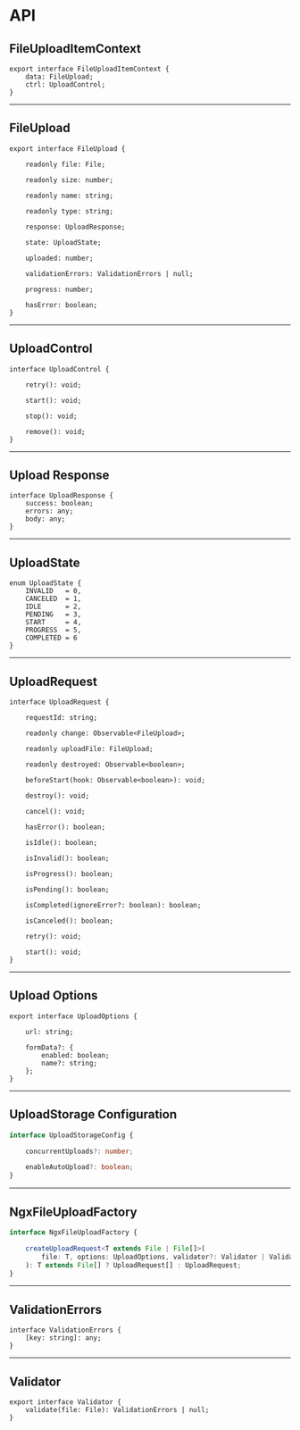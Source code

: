 
# API 

## FileUploadItemContext 

```
export interface FileUploadItemContext {
    data: FileUpload;
    ctrl: UploadControl;
}
```

---

## FileUpload

```
export interface FileUpload {

    readonly file: File;

    readonly size: number;

    readonly name: string;

    readonly type: string;

    response: UploadResponse;

    state: UploadState;

    uploaded: number;

    validationErrors: ValidationErrors | null;

    progress: number;

    hasError: boolean;
}
```

---

## UploadControl

```
interface UploadControl {

    retry(): void;

    start(): void;

    stop(): void;

    remove(): void;
}
```

---

## Upload Response

```
interface UploadResponse {
    success: boolean;
    errors: any;
    body: any;
}
```

---

## UploadState

```
enum UploadState {
    INVALID   = 0,
    CANCELED  = 1,
    IDLE      = 2,
    PENDING   = 3,
    START     = 4,
    PROGRESS  = 5,
    COMPLETED = 6
}
```

---

## UploadRequest

```
interface UploadRequest {

    requestId: string;

    readonly change: Observable<FileUpload>;

    readonly uploadFile: FileUpload;

    readonly destroyed: Observable<boolean>;

    beforeStart(hook: Observable<boolean>): void;

    destroy(): void;

    cancel(): void;

    hasError(): boolean;

    isIdle(): boolean;

    isInvalid(): boolean;

    isProgress(): boolean;

    isPending(): boolean;

    isCompleted(ignoreError?: boolean): boolean;

    isCanceled(): boolean;

    retry(): void;

    start(): void;
}
```

---

## Upload Options

```
export interface UploadOptions {

    url: string;

    formData?: {
        enabled: boolean;
        name?: string;
    };
}
```

---

## UploadStorage Configuration

```ts
interface UploadStorageConfig {

    concurrentUploads?: number;

    enableAutoUpload?: boolean;
}
```

---

## NgxFileUploadFactory

```ts
interface NgxFileUploadFactory {

    createUploadRequest<T extends File | File[]>(
        file: T, options: UploadOptions, validator?: Validator | ValidationFn
    ): T extends File[] ? UploadRequest[] : UploadRequest;
}
```

--- 

## ValidationErrors

```
interface ValidationErrors {
    [key: string]: any;
}
```

---

## Validator

```
export interface Validator {
    validate(file: File): ValidationErrors | null;
}
```
